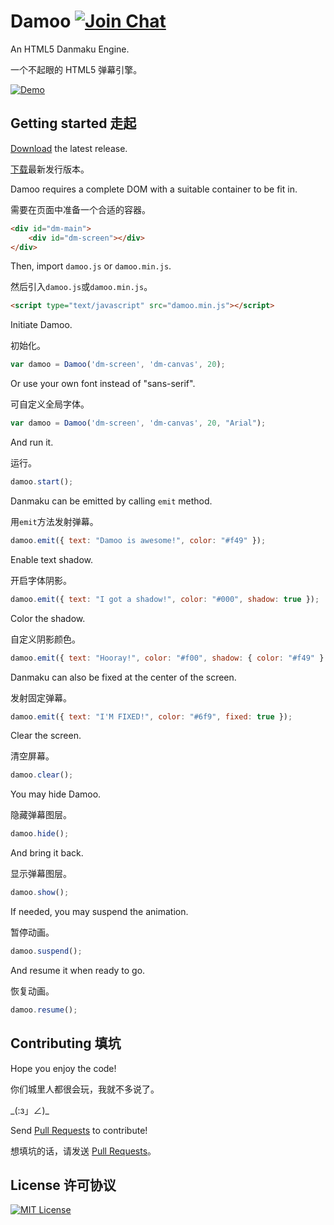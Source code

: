 Damoo [![Join Chat](https://badges.gitter.im/Join%20Chat.svg)](https://gitter.im/jamesliu96/Damoo)
======

An HTML5 Danmaku Engine.

一个不起眼的 HTML5 弹幕引擎。

[![Demo](https://cloud.githubusercontent.com/assets/2211002/9020607/5be8bea8-3849-11e5-8e60-050179779374.png)](http://damoo.jamesliu.info/)

Getting started 走起
------

[Download](https://github.com/jamesliu96/Damoo/releases) the latest release.

[下载](https://github.com/jamesliu96/Damoo/releases)最新发行版本。

Damoo requires a complete DOM with a suitable container to be fit in.

需要在页面中准备一个合适的容器。

```html
<div id="dm-main">
    <div id="dm-screen"></div>
</div>
```

Then, import `damoo.js` or `damoo.min.js`.

然后引入`damoo.js`或`damoo.min.js`。

```html
<script type="text/javascript" src="damoo.min.js"></script>
```

Initiate Damoo.

初始化。

```javascript
var damoo = Damoo('dm-screen', 'dm-canvas', 20);
```

Or use your own font instead of "sans-serif".

可自定义全局字体。

```javascript
var damoo = Damoo('dm-screen', 'dm-canvas', 20, "Arial");
```

And run it.

运行。

```javascript
damoo.start();
```

Danmaku can be emitted by calling `emit` method.

用`emit`方法发射弹幕。

```javascript
damoo.emit({ text: "Damoo is awesome!", color: "#f49" });
```

Enable text shadow.

开启字体阴影。

```javascript
damoo.emit({ text: "I got a shadow!", color: "#000", shadow: true });
```

Color the shadow.

自定义阴影颜色。

```javascript
damoo.emit({ text: "Hooray!", color: "#f00", shadow: { color: "#f49" } });
```

Danmaku can also be fixed at the center of the screen.

发射固定弹幕。

```javascript
damoo.emit({ text: "I'M FIXED!", color: "#6f9", fixed: true });
```

Clear the screen.

清空屏幕。

```javascript
damoo.clear();
```

You may hide Damoo.

隐藏弹幕图层。

```javascript
damoo.hide();
```

And bring it back.

显示弹幕图层。

```javascript
damoo.show();
```

If needed, you may suspend the animation.

暂停动画。

```javascript
damoo.suspend();
```

And resume it when ready to go.

恢复动画。

```javascript
damoo.resume();
```

Contributing 填坑
------

Hope you enjoy the code!

你们城里人都很会玩，我就不多说了。

\_(:з」∠)\_

Send [Pull Requests](https://github.com/jamesliu96/Damoo/pulls) to contribute!

想填坑的话，请发送 [Pull Requests](https://github.com/jamesliu96/Damoo/pulls)。

License 许可协议
------

[![MIT License](https://img.shields.io/github/license/jamesliu96/Damoo.svg)](https://github.com/jamesliu96/Damoo/blob/master/LICENSE)
